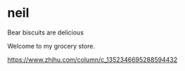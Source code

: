 # neil
Bear biscuits are delicious

Welcome to my grocery store.

https://www.zhihu.com/column/c_1352346695288594432